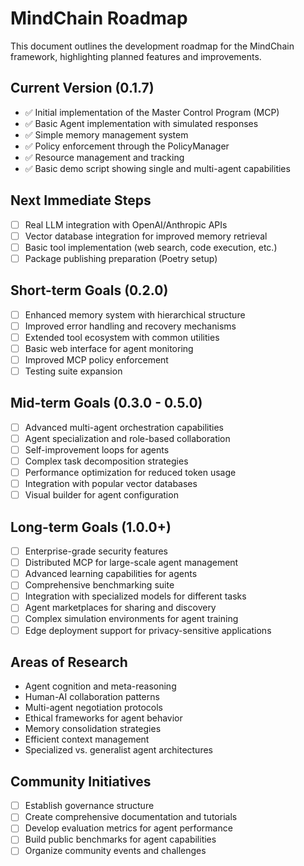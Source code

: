 # MindChain Roadmap

This document outlines the development roadmap for the MindChain framework, highlighting planned features and improvements.

## Current Version (0.1.7)

- ✅ Initial implementation of the Master Control Program (MCP)
- ✅ Basic Agent implementation with simulated responses
- ✅ Simple memory management system
- ✅ Policy enforcement through the PolicyManager
- ✅ Resource management and tracking
- ✅ Basic demo script showing single and multi-agent capabilities

## Next Immediate Steps

- [ ] Real LLM integration with OpenAI/Anthropic APIs
- [ ] Vector database integration for improved memory retrieval
- [ ] Basic tool implementation (web search, code execution, etc.)
- [ ] Package publishing preparation (Poetry setup)

## Short-term Goals (0.2.0)

- [ ] Enhanced memory system with hierarchical structure
- [ ] Improved error handling and recovery mechanisms
- [ ] Extended tool ecosystem with common utilities
- [ ] Basic web interface for agent monitoring
- [ ] Improved MCP policy enforcement
- [ ] Testing suite expansion

## Mid-term Goals (0.3.0 - 0.5.0)

- [ ] Advanced multi-agent orchestration capabilities
- [ ] Agent specialization and role-based collaboration
- [ ] Self-improvement loops for agents
- [ ] Complex task decomposition strategies
- [ ] Performance optimization for reduced token usage
- [ ] Integration with popular vector databases
- [ ] Visual builder for agent configuration

## Long-term Goals (1.0.0+)

- [ ] Enterprise-grade security features
- [ ] Distributed MCP for large-scale agent management
- [ ] Advanced learning capabilities for agents
- [ ] Comprehensive benchmarking suite
- [ ] Integration with specialized models for different tasks
- [ ] Agent marketplaces for sharing and discovery
- [ ] Complex simulation environments for agent training
- [ ] Edge deployment support for privacy-sensitive applications

## Areas of Research

- Agent cognition and meta-reasoning
- Human-AI collaboration patterns
- Multi-agent negotiation protocols
- Ethical frameworks for agent behavior
- Memory consolidation strategies
- Efficient context management
- Specialized vs. generalist agent architectures

## Community Initiatives

- [ ] Establish governance structure
- [ ] Create comprehensive documentation and tutorials
- [ ] Develop evaluation metrics for agent performance
- [ ] Build public benchmarks for agent capabilities
- [ ] Organize community events and challenges
